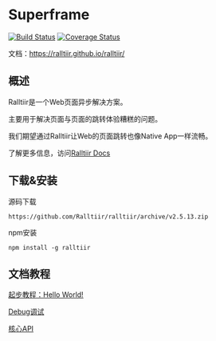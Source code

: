 # Superframe

[![Build Status](https://travis-ci.org/Ralltiir/ralltiir.svg?branch=master)](https://travis-ci.org/Ralltiir/ralltiir) [![Coverage Status](https://coveralls.io/repos/github/Ralltiir/ralltiir/badge.svg?branch=master)](https://coveralls.io/github/Ralltiir/ralltiir?branch=master)

文档：<https://ralltiir.github.io/ralltiir/>

## 概述

Ralltiir是一个Web页面异步解决方案。

主要用于解决页面与页面的跳转体验糟糕的问题。

我们期望通过Ralltiir让Web的页面跳转也像Native App一样流畅。

了解更多信息，访问[Ralltiir Docs](https://ralltiir.github.io/ralltiir/)

## 下载&安装

源码下载

``https://github.com/Ralltiir/ralltiir/archive/v2.5.13.zip``

npm安装

``npm install -g ralltiir``

## 文档教程

[起步教程：Hello World!](https://ralltiir.github.io/ralltiir/get-started/1-hello-world.html)

[Debug调试](https://ralltiir.github.io/ralltiir/advanced/debug.html)

[核心API](https://ralltiir.github.io/ralltiir/api/action.html)


